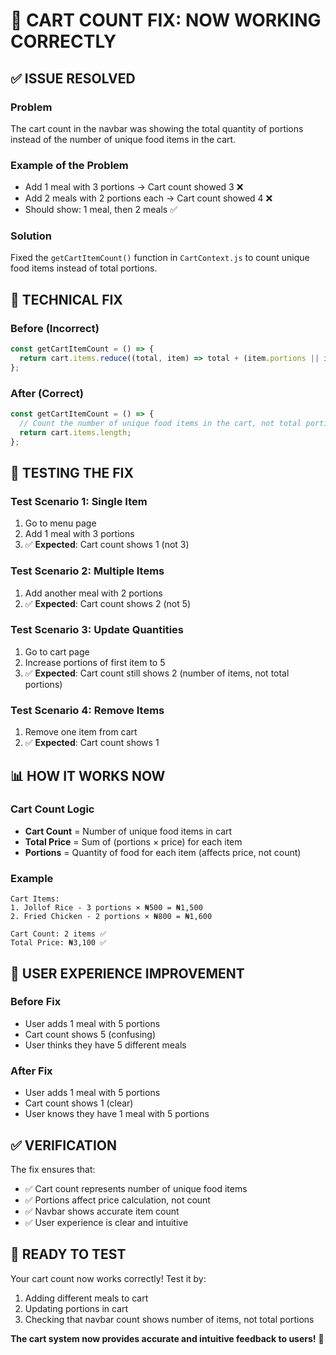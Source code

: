 # 🛒 **CART COUNT FIX: NOW WORKING CORRECTLY**

## ✅ **ISSUE RESOLVED**

### **Problem**
The cart count in the navbar was showing the total quantity of portions instead of the number of unique food items in the cart.

### **Example of the Problem**
- Add 1 meal with 3 portions → Cart count showed 3 ❌
- Add 2 meals with 2 portions each → Cart count showed 4 ❌
- Should show: 1 meal, then 2 meals ✅

### **Solution**
Fixed the `getCartItemCount()` function in `CartContext.js` to count unique food items instead of total portions.

## 🔧 **TECHNICAL FIX**

### **Before (Incorrect)**
```javascript
const getCartItemCount = () => {
  return cart.items.reduce((total, item) => total + (item.portions || item.quantity || 1), 0);
};
```

### **After (Correct)**
```javascript
const getCartItemCount = () => {
  // Count the number of unique food items in the cart, not total portions
  return cart.items.length;
};
```

## 🧪 **TESTING THE FIX**

### **Test Scenario 1: Single Item**
1. Go to menu page
2. Add 1 meal with 3 portions
3. ✅ **Expected**: Cart count shows 1 (not 3)

### **Test Scenario 2: Multiple Items**
1. Add another meal with 2 portions
2. ✅ **Expected**: Cart count shows 2 (not 5)

### **Test Scenario 3: Update Quantities**
1. Go to cart page
2. Increase portions of first item to 5
3. ✅ **Expected**: Cart count still shows 2 (number of items, not total portions)

### **Test Scenario 4: Remove Items**
1. Remove one item from cart
2. ✅ **Expected**: Cart count shows 1

## 📊 **HOW IT WORKS NOW**

### **Cart Count Logic**
- **Cart Count** = Number of unique food items in cart
- **Total Price** = Sum of (portions × price) for each item
- **Portions** = Quantity of food for each item (affects price, not count)

### **Example**
```
Cart Items:
1. Jollof Rice - 3 portions × ₦500 = ₦1,500
2. Fried Chicken - 2 portions × ₦800 = ₦1,600

Cart Count: 2 items ✅
Total Price: ₦3,100 ✅
```

## 🎯 **USER EXPERIENCE IMPROVEMENT**

### **Before Fix**
- User adds 1 meal with 5 portions
- Cart count shows 5 (confusing)
- User thinks they have 5 different meals

### **After Fix**
- User adds 1 meal with 5 portions
- Cart count shows 1 (clear)
- User knows they have 1 meal with 5 portions

## ✅ **VERIFICATION**

The fix ensures that:
- ✅ Cart count represents number of unique food items
- ✅ Portions affect price calculation, not count
- ✅ Navbar shows accurate item count
- ✅ User experience is clear and intuitive

## 🚀 **READY TO TEST**

Your cart count now works correctly! Test it by:
1. Adding different meals to cart
2. Updating portions in cart
3. Checking that navbar count shows number of items, not total portions

**The cart system now provides accurate and intuitive feedback to users!** 🎉 
